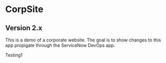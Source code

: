 # CorpSite

## Version 2.x

This is a demo of a corporate website.  The goal is to show changes to this app propigate through the ServiceNow DevOps app.


Testing1
